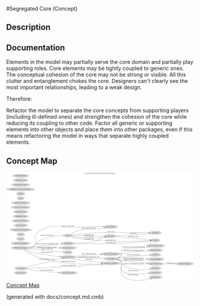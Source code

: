 #Segregated Core (Concept)
## Description

## Documentation
Elements in the model may partially serve the core domain and partially play
supporting roles. Core elements may be tightly coupled to generic ones. The
conceptual cohesion of the core may not be strong or visible. All this clutter
and entanglement chokes the core. Designers can't clearly see the most
important relationships, leading to a weak design.

Therefore:

Refactor the model to separate the core concepts from supporting players
(including ill-defined ones) and strengthen the cohesion of the core while
reducing its coupling to other code. Factor all generic or supporting
elements into other objects and place them into other packages, even if this
means refactoring the model in ways that separate highly coupled elements.

## Concept Map
![Concept Map of the Domain Driven Design Patterns](../ddd/concept-view.png)
[Concept Map](../ddd/concept-view.md)


(generated with docs/concept.md.cmb)
